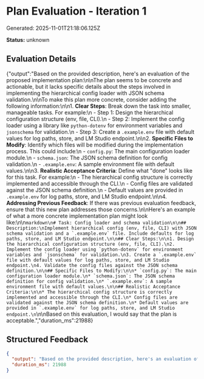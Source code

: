 # Plan Evaluation - Iteration 1

Generated: 2025-11-01T21:18:06.125Z

**Status:** unknown

## Evaluation Details

{"output":"Based on the provided description, here's an evaluation of the proposed implementation plan:\n\nThe plan seems to be concrete and actionable, but it lacks specific details about the steps involved in implementing the hierarchical config loader with JSON schema validation.\n\nTo make this plan more concrete, consider adding the following information:\n\n1. **Clear Steps**: Break down the task into smaller, manageable tasks. For example:\n   - Step 1: Design the hierarchical configuration structure (env, file, CLI).\n   - Step 2: Implement the config loader using a library like `python-dotenv` for environment variables and `jsonschema` for validation.\n   - Step 3: Create a `.example.env` file with default values for log paths, store, and LM Studio endpoint.\n\n2. **Specific Files to Modify**: Identify which files will be modified during the implementation process. This could include:\n   - `config.py`: The main configuration loader module.\n   - `schema.json`: The JSON schema definition for config validation.\n   - `.example.env`: A sample environment file with default values.\n\n3. **Realistic Acceptance Criteria**: Define what \"done\" looks like for this task. For example:\n   - The hierarchical config structure is correctly implemented and accessible through the CLI.\n   - Config files are validated against the JSON schema definition.\n   - Default values are provided in `.example.env` for log paths, store, and LM Studio endpoint.\n\n4. **Addressing Previous Feedback**: If there was previous evaluation feedback, ensure that this new plan addresses those concerns.\n\nHere's an example of what a more concrete implementation plan might look like:\n\n```markdown\n# Task: Config loader and schema validation\n\n## Description:\nImplement hierarchical config (env, file, CLI) with JSON schema validation and a `.example.env` file. Include defaults for log paths, store, and LM Studio endpoint.\n\n## Clear Steps:\n\n1. Design the hierarchical configuration structure (env, file, CLI).\n2. Implement the config loader using `python-dotenv` for environment variables and `jsonschema` for validation.\n3. Create a `.example.env` file with default values for log paths, store, and LM Studio endpoint.\n4. Validate the config files against the JSON schema definition.\n\n## Specific Files to Modify:\n\n* `config.py`: The main configuration loader module.\n* `schema.json`: The JSON schema definition for config validation.\n* `.example.env`: A sample environment file with default values.\n\n## Realistic Acceptance Criteria:\n\n* The hierarchical config structure is correctly implemented and accessible through the CLI.\n* Config files are validated against the JSON schema definition.\n* Default values are provided in `.example.env` for log paths, store, and LM Studio endpoint.\n```\n\nBased on this evaluation, I would say that the plan is acceptable.","duration_ms":21988}

## Structured Feedback

```json
{
  "output": "Based on the provided description, here's an evaluation of the proposed implementation plan:\n\nThe plan seems to be concrete and actionable, but it lacks specific details about the steps involved in implementing the hierarchical config loader with JSON schema validation.\n\nTo make this plan more concrete, consider adding the following information:\n\n1. **Clear Steps**: Break down the task into smaller, manageable tasks. For example:\n   - Step 1: Design the hierarchical configuration structure (env, file, CLI).\n   - Step 2: Implement the config loader using a library like `python-dotenv` for environment variables and `jsonschema` for validation.\n   - Step 3: Create a `.example.env` file with default values for log paths, store, and LM Studio endpoint.\n\n2. **Specific Files to Modify**: Identify which files will be modified during the implementation process. This could include:\n   - `config.py`: The main configuration loader module.\n   - `schema.json`: The JSON schema definition for config validation.\n   - `.example.env`: A sample environment file with default values.\n\n3. **Realistic Acceptance Criteria**: Define what \"done\" looks like for this task. For example:\n   - The hierarchical config structure is correctly implemented and accessible through the CLI.\n   - Config files are validated against the JSON schema definition.\n   - Default values are provided in `.example.env` for log paths, store, and LM Studio endpoint.\n\n4. **Addressing Previous Feedback**: If there was previous evaluation feedback, ensure that this new plan addresses those concerns.\n\nHere's an example of what a more concrete implementation plan might look like:\n\n```markdown\n# Task: Config loader and schema validation\n\n## Description:\nImplement hierarchical config (env, file, CLI) with JSON schema validation and a `.example.env` file. Include defaults for log paths, store, and LM Studio endpoint.\n\n## Clear Steps:\n\n1. Design the hierarchical configuration structure (env, file, CLI).\n2. Implement the config loader using `python-dotenv` for environment variables and `jsonschema` for validation.\n3. Create a `.example.env` file with default values for log paths, store, and LM Studio endpoint.\n4. Validate the config files against the JSON schema definition.\n\n## Specific Files to Modify:\n\n* `config.py`: The main configuration loader module.\n* `schema.json`: The JSON schema definition for config validation.\n* `.example.env`: A sample environment file with default values.\n\n## Realistic Acceptance Criteria:\n\n* The hierarchical config structure is correctly implemented and accessible through the CLI.\n* Config files are validated against the JSON schema definition.\n* Default values are provided in `.example.env` for log paths, store, and LM Studio endpoint.\n```\n\nBased on this evaluation, I would say that the plan is acceptable.",
  "duration_ms": 21988
}
```
